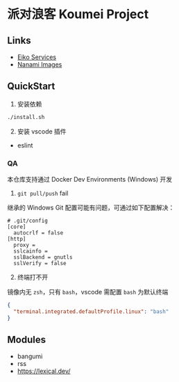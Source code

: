 # 派对浪客 Koumei Project

## Links

+ [Eiko Services](https://github.com/ddosakura/eiko)
+ [Nanami Images](https://github.com/ddosakura/nanami)

## QuickStart

1. 安装依赖

```bash
./install.sh
```

2. 安装 vscode 插件

+ eslint

### QA

本仓库支持通过 Docker Dev Environments (Windows) 开发

1. `git pull/push` fail

继承的 Windows Git 配置可能有问题，可通过如下配置解决：

```
# .git/config
[core]
  autocrlf = false
[http]
  proxy =
  sslcainfo =
  sslBackend = gnutls
  sslVerify = false
```

2. 终端打不开

镜像内无 `zsh`，只有 `bash`，vscode 需配置 `bash` 为默认终端

```json
{
  "terminal.integrated.defaultProfile.linux": "bash"
}
```

## Modules

+ bangumi
+ rss
+ https://lexical.dev/
